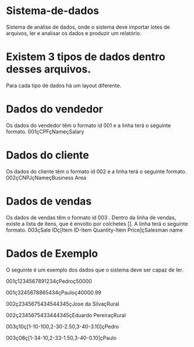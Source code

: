 # Sistema-de-dados

Sistema de análise de dados, onde o sistema deve importar lotes de arquivos, ler e analisar os dados e produzir um relatório.



# Existem 3 tipos de dados dentro desses arquivos.
  Para cada tipo de dados há um layout diferente.

# Dados do vendedor
Os dados do vendedor têm o formato id 001 e a linha terá o seguinte formato.
001çCPFçNameçSalary

# Dados do cliente
Os dados do cliente têm o formato id 002 e a linha terá o seguinte formato.
002çCNPJçNameçBusiness Area

# Dados de vendas
Os dados de vendas têm o formato id 003 . Dentro da linha de vendas, existe a lista
de itens, que é envolto por colchetes []. A linha terá o seguinte formato.
003çSale IDç[Item ID-Item Quantity-Item Price]çSalesman name



# Dados de Exemplo
O seguinte é um exemplo dos dados que o sistema deve ser capaz de ler.

001ç1234567891234çPedroç50000

001ç3245678865434çPauloç40000.99

002ç2345675434544345çJose da SilvaçRural

002ç2345675433444345çEduardo PereiraçRural

003ç10ç[1-10-100,2-30-2.50,3-40-3.10]çPedro

003ç08ç[1-34-10,2-33-1.50,3-40-0.10]çPaulo
